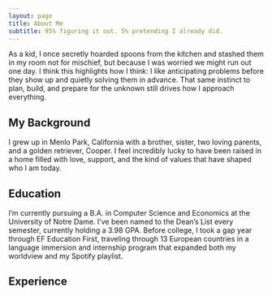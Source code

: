 ```yaml
---
layout: page
title: About Me
subtitle: 95% figuring it out. 5% pretending I already did.
---
```



As a kid, I once secretly hoarded spoons from the kitchen and stashed them in my room not for mischief, but because I was worried we might run out one day. I think this highlights how I think: I like anticipating problems before they show up and quietly solving them in advance. That same instinct to plan, build, and prepare for the unknown still drives how I approach everything.

## My Background

I grew up in Menlo Park, California with a brother, sister, two loving parents, and a golden retriever, Cooper. I  feel incredibly lucky to have been raised in a home filled with love, support, and the kind of values that have shaped who I am today.

## Education

I’m currently pursuing a B.A. in Computer Science and Economics at the University of Notre Dame. I’ve been named to the Dean’s List every semester, currently holding a 3.98 GPA. Before college, I took a gap year through EF Education First, traveling through 13 European countries in a language immersion and internship program that expanded both my worldview and my Spotify playlist.

## Experience

<div id="timeline"></div>

<style>
  #timeline {
    position: relative;
    margin-left: 60px;
    padding-left: 40px;
    border-left: 4px solid #0c2340;
  }

  .timeline-item {
    position: relative;
    margin-bottom: 50px;
    transition: all 0.3s ease;
  }

  .timeline-circle {
    position: absolute;
    left: -21px; /* centers the 20px circle on the 4px line */
    top: 0;
    width: 20px;
    height: 20px;
    background-color: #0c2340;
    border-radius: 50%;
    z-index: 1;
    transition: transform 0.2s ease;
  }

  .timeline-content {
    padding-left: 10px;
    transition: all 0.3s ease;
  }

  .timeline-title {
    font-size: 1.1rem;
    font-weight: 700;
    margin: 0;
    color: #0c2340;
  }

  .timeline-sub {
    margin: 4px 0 0;
    color: #555;
    font-size: 0.95rem;
  }

  .timeline-description {
    margin-top: 10px;
    display: none;
    max-width: 600px;
    line-height: 1.5;
    color: #333;
    font-size: 0.95rem;
  }

  .timeline-item.expanded .timeline-description {
    display: block;
  }

  .timeline-item.expanded .timeline-circle {
    transform: scale(1.3);
  }
</style>

<script>
  const experiences = [
    {
      period: 'Summer 2025',
      title: 'Incoming Investment Banking Analyst',
      company: 'Morgan Stanley',
      location: 'New York, NY',
      description: 'Selected for competitive sophomore internship program.'
    },
    {
      period: 'Fall 2024',
      title: 'Team Leader',
      company: 'Morgan Stanley Strategic Advisory Project – Notre Dame SIBC',
      location: 'New York, NY',
      description: 'Led a team to advise AeroVironment (NASDAQ: AVAV) on strategic growth. Delivered final presentation to Morgan Stanley representatives.'
    }
    {
      period: 'Spring 2024 - Summer 2024',
      title: 'Intern',
      company: 'Kuttin Family Office',
      location: '',
      description: 'JFJFJF.'
    }
  ];

  const container = document.getElementById('timeline');

  experiences.forEach((exp, index) => {
    const item = document.createElement('div');
    item.className = 'timeline-item';

    item.innerHTML = `
      <div class="timeline-circle"></div>
      <div class="timeline-content">
        <p class="timeline-title">${exp.period} — ${exp.title}</p>
        <p class="timeline-sub">${exp.company}${exp.location ? ' | ' + exp.location : ''}</p>
        <p class="timeline-description">${exp.description}</p>
      </div>
    `;

    item.addEventListener('mouseenter', () => {
      item.classList.add('expanded');
    });
    item.addEventListener('mouseleave', () => {
      item.classList.remove('expanded');
    });

    container.appendChild(item);
  });
</script>






